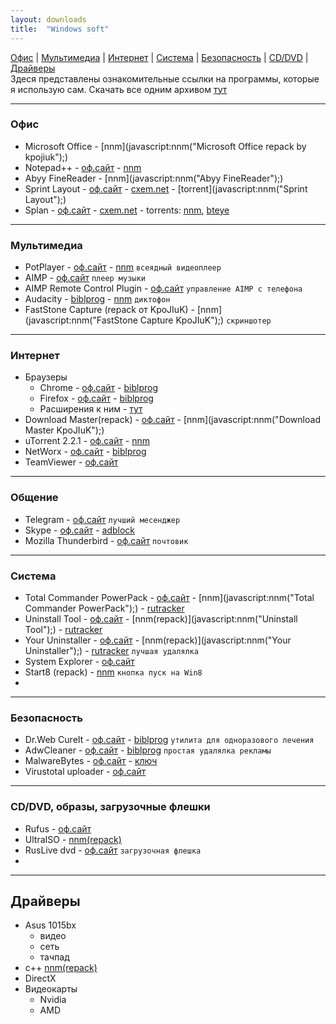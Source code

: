 ```yaml
---
layout: downloads
title:  "Windows soft"
---
```


[Офис](#офис) | [Мультимедиа](#мультимедиа) | [Интернет](#интернет) | [Система](#система) | [Безопасность](#безопасность) | [CD/DVD](#cddvd-образы-загрузочные-флешки) | [Драйверы](#драйверы)  
Здеся представлены  ознакомительные ссылки на  программы, которые  я использую сам.
Скачать все одним архивом [тут](#)

___
### Офис
* Microsoft Office - [nnm](javascript:nnm("Microsoft Office repack by kpojiuk");)
* Notepad++ - [оф.сайт](#) - [nnm](javascript:nnm("Notepad++");)
* Abyy FineReader -  [nnm](javascript:nnm("Abyy FineReader");)
* Sprint Layout - [оф.сайт](#) - [cxem.net](http://cxem.net/software/sprint_layout.php) - [torrent](javascript:nnm("Sprint Layout");)
* Splan - 
[оф.сайт](electronic-software-shop.com) - 
[cxem.net](cxem.net/software/splan.php) - 
torrents: [nnm](javascript:nnm("Splan");), [bteye](#)

___
### Мультимедиа
* PotPlayer - [оф.сайт](http://potplayer.ru/download/) - [nnm](javascript:nnm("PotPlayer");) `всеядный видеоплеер`
* AIMP - [оф.сайт](aimp.ru) `плеер музыки`
* AIMP Remote Control Plugin - [оф.сайт](http://aimpremote.blogspot.com/p/installation-ru.html) `управление AIMP с телефона`
* Audacity - [biblprog](https://biblprog.org.ua/ru/audacity/download/) - [nnm](javascript:nnm("Audacity");) `диктофон`
* FastStone Capture (repack от KpoJIuK) - [nnm](javascript:nnm("FastStone Capture KpoJIuK");)  `скриншотер`

___
### Интернет
* Браузеры
  * Chrome - [оф.сайт](https://www.google.ru/chrome/index.html) - [biblprog](https://biblprog.org.ua/ru/google_chrome/download/)
  * Firefox - [оф.сайт](https://www.mozilla.org/ru/firefox/new/) - [biblprog](https://biblprog.org.ua/ru/firefox/download/)
  * Расширения к ним - [тут](#)
* Download Master(repack) - [оф.сайт](https://westbyte.com/dm/) - [nnm](javascript:nnm("Download Master KpoJIuK");)
* uTorrent 2.2.1 - [оф.сайт](#) - [nnm](javascript:nnm("uTorrent");)
* NetWorx - [оф.сайт](#) - [biblprog](#)
* TeamViewer - [оф.сайт](#)

___
### Общение
* Telegram - [оф.сайт](telegram.org) `лучший месенджер`
* Skype - [оф.сайт](https://www.skype.com/ru/get-skype/) - [adblock](#)
* Mozilla Thunderbird - [оф.сайт](#) `почтовик`

___
### Система
* Total Commander PowerPack - [оф.сайт](#) - [nnm](javascript:nnm("Total Commander PowerPack");) - [rutracker](https://rutracker.org/forum/tracker.php?nm=Total%20Commander%20PowerPack)
* Uninstall Tool - [оф.сайт](#) - [nnm(repack)](javascript:nnm("Uninstall Tool");) - [rutracker](https://rutracker.org/forum/viewtopic.php?t=5403274)
* Your Uninstaller - [оф.сайт](#) - [nnm(repack)](javascript:nnm("Your Uninstaller");) - [rutracker](https://rutracker.org/forum/viewtopic.php?t=4705223) `лучшая удалялка`
* System Explorer  - [оф.сайт](http://systemexplorer.net/)
* Start8 (repack) - [nnm](javascript:nnm("");) `кнопка пуск на Win8`
* 
___
### Безопасность
* Dr.Web CureIt - [оф.сайт](#) - [biblprog](#) `утилита для одноразового лечения`
* AdwCleaner - [оф.сайт](https://ru.malwarebytes.com/adwcleaner/) - [biblprog](https://biblprog.org.ua/ru/adwcleaner/download/) `простая удалялка рекламы`
* MalwareBytes - [оф.сайт](https://ru.malwarebytes.com/) - [ключ](#)
* Virustotal uploader - [оф.сайт](https://www.virustotal.com/ru/documentation/desktop-applications/windows-uploader)

___
### CD/DVD, образы, загрузочные флешки
* Rufus  - [оф.сайт](https://rufus.akeo.ie/#download)
* UltraISO - [nnm(repack)](javascript:nnm("UltraISO");)
* RusLive dvd - [оф.сайт](http://usbtor.ru/viewtopic.php?t=963) `загрузочная флешка`
* 
___
## Драйверы
* Asus 1015bx
  * видео
  * сеть
  * тачпад
* с++ [nnm(repack)](https://rutracker.org/forum/viewtopic.php?t=4594892)
* DirectX
* Видеокарты
  * Nvidia
  * AMD






<script>
 function rtr(name){window.open("https://rutracker.org/forum/tracker.php?nm="+name);}
 function nnm(name){
 rtr(name);
 window.open("http://nnm-club.me/forum/tracker.php?nm="+name);}
</script>

